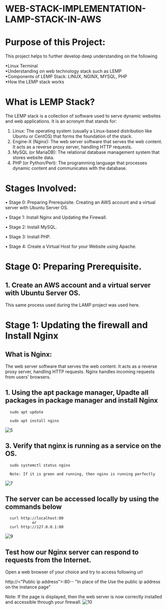 # WEB-STACK-IMPLEMENTATION-LAMP-STACK-IN-AWS

# Purpose of this Project: 
This project helps to further develop deep understanding on the following

  •Linux Terminal  
  •Understanding on web technology stack such as LEMP  
  •Components of LEMP Stack: LINUX, NGINX, MYSQL, PHP  
  •How the LEMP stack works
# What is LEMP Stack?
The LEMP stack is a collection of software used to serve dynamic websites and web applications. It is an acronym that stands for:
  1. Linux: The operating system (usually a Linux-based distribution like Ubuntu or CentOS) that forms the foundation of the stack.
  2. Engine-X (Nginx): The web server software that serves the web content. It acts as a reverse proxy server, handling HTTP requests.
  3. MySQL (or MariaDB): The relational database management system that stores website data.
  4. PHP (or Python/Perl): The programming language that processes dynamic content and communicates with the database.
# Stages Involved:

•	Stage 0: Preparing Prerequisite. Creating an AWS account and a virtual server with Ubuntu Server OS.

•	Stage 1: Install Nginx and Updating the Firewall.

•	Stage 2: Install MySQL.

•	Stage 3: Install PHP.

•	Stage 4: Create a Virtual Host for your Website using Apache.

# Stage 0: Preparing Prerequisite. 

## 1.	Create an AWS account and a virtual server with Ubuntu Server OS. 
  This same process used during the LAMP project was used here.
# Stage 1: Updating the firewall and Install Nginx

## What is Nginx: 
The web server software that serves the web content. It acts as a reverse proxy server, handling HTTP requests. Nginx handles incoming requests from users' browsers.
## 1. Using the apt package manager, Upadte all packages in package manager and install Nginx
      sudo apt update

      sudo apt install nginx
![5](https://github.com/user-attachments/assets/2d0ab27b-ed56-4fc6-9e31-fe0af868a3ea)

## 3. Verify that nginx is running as a service on the OS.

      sudo systemctl status nginx

      Note: If it is green and running, then nginx is running perfectly
      
![7](https://github.com/user-attachments/assets/09948c4d-5462-41d5-9cbd-b3b75f2679c5)

## The server can be accessed locally by using the commands below

      curl http://localhost:80   
                or               
      curl http://127.0.0.1:80
![9](https://github.com/user-attachments/assets/98af6f3d-50e4-4371-90e1-558ea66c42a8)

## Test how our Nginx server can respond to requests from the Internet. 

   Open a web browser of your choice and try to access following url
   
   http://<"Public ip address">:80-- "In place of the <Public-IP-Address> Use the public ip address on the instance page"
   
   Note: If the page is displayed, then the web server is now correctly installed and accessible through your firewall.
![10](https://github.com/user-attachments/assets/1568cae4-8bcc-4918-9d01-3f9354ac1127)




    
